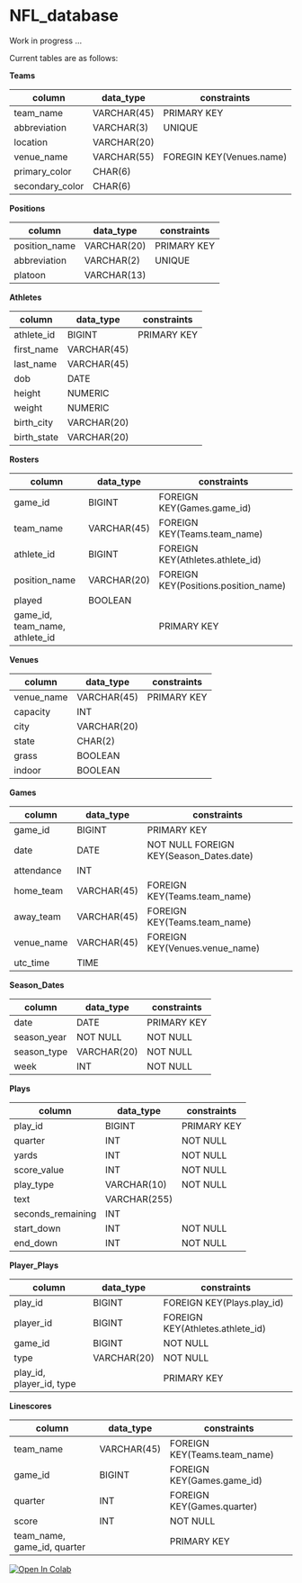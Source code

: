 # NFL_database


Work in progress …

Current tables are as follows:

**Teams**

| column | data_type | constraints |
| ------- | --------- | ----------- |
| team_name | VARCHAR(45) | PRIMARY KEY |
| abbreviation | VARCHAR(3) | UNIQUE |
| location | VARCHAR(20) | |
| venue_name | VARCHAR(55) | FOREGIN KEY(Venues.name) |
| primary_color | CHAR(6) | |
| secondary_color | CHAR(6) | |


**Positions**

| column | data_type | constraints |
| ------ | --------- | ----------- |
| position_name | VARCHAR(20) | PRIMARY KEY |
| abbreviation | VARCHAR(2) | UNIQUE |
| platoon | VARCHAR(13) | |


**Athletes**

| column | data_type | constraints |
| ------ | --------- | ----------- |
| athlete_id | BIGINT | PRIMARY KEY |
| first_name | VARCHAR(45) | |
| last_name | VARCHAR(45) | |
| dob | DATE | |
| height | NUMERIC | |
| weight | NUMERIC | |
| birth_city | VARCHAR(20) | |
| birth_state | VARCHAR(20) | |


**Rosters**

| column | data_type | constraints |
| ------ | --------- | ----------- |
| game_id | BIGINT | FOREIGN KEY(Games.game_id) |
| team_name | VARCHAR(45) | FOREIGN KEY(Teams.team_name) |
| athlete_id | BIGINT | FOREIGN KEY(Athletes.athlete_id) |
| position_name | VARCHAR(20) | FOREIGN KEY(Positions.position_name) |
| played | BOOLEAN | |
| game_id, team_name, athlete_id | | PRIMARY KEY |


**Venues**

| column | data_type | constraints |
| ------ | --------- | ----------- |
| venue_name | VARCHAR(45) | PRIMARY KEY |
| capacity | INT | |
| city | VARCHAR(20) | |
| state | CHAR(2) | |
| grass | BOOLEAN | |
| indoor | BOOLEAN | |


**Games**

| column | data_type | constraints |
| ------ | --------- | ----------- |
| game_id | BIGINT | PRIMARY KEY |
| date | DATE | NOT NULL FOREIGN KEY(Season_Dates.date) |
| attendance | INT | |
| home_team | VARCHAR(45) | FOREIGN KEY(Teams.team_name) |
| away_team | VARCHAR(45) | FOREIGN KEY(Teams.team_name) |
| venue_name | VARCHAR(45) | FOREIGN KEY(Venues.venue_name) |
| utc_time | TIME | |


**Season_Dates**

| column | data_type | constraints |
| ------ | --------- | ----------- |
| date | DATE | PRIMARY KEY |
| season_year | NOT NULL | NOT NULL |
| season_type | VARCHAR(20) | NOT NULL |
| week | INT | NOT NULL |

**Plays**

| column | data_type | constraints |
| ------ | --------- | ----------- |
| play_id | BIGINT | PRIMARY KEY |
| quarter | INT | NOT NULL |
| yards | INT | NOT NULL |
| score_value | INT | NOT NULL |
| play_type | VARCHAR(10) | NOT NULL |
| text | VARCHAR(255) | |
| seconds_remaining | INT | |
| start_down | INT | NOT NULL |
| end_down | INT | NOT NULL |


**Player_Plays**

| column | data_type | constraints |
| ------ | --------- | ----------- |
| play_id | BIGINT | FOREIGN KEY(Plays.play_id) |
| player_id | BIGINT | FOREIGN KEY(Athletes.athlete_id) |
| game_id | BIGINT | NOT NULL |
| type | VARCHAR(20) | NOT NULL |
| play_id, player_id, type | | PRIMARY KEY |


**Linescores**

| column | data_type | constraints |
| ------ | --------- | ----------- |
| team_name | VARCHAR(45) | FOREIGN KEY(Teams.team_name) |
| game_id | BIGINT | FOREIGN KEY(Games.game_id) |
| quarter | INT | FOREIGN KEY(Games.quarter) |
| score | INT | NOT NULL |
| team_name, game_id, quarter | | PRIMARY KEY |



<a target="_blank" href="https://colab.research.google.com/github/JamesChapmanNV/NFL_database/blob/main/ESPN_WebScraping.ipynb">
  <img src="https://colab.research.google.com/assets/colab-badge.svg" alt="Open In Colab"/>
</a>
